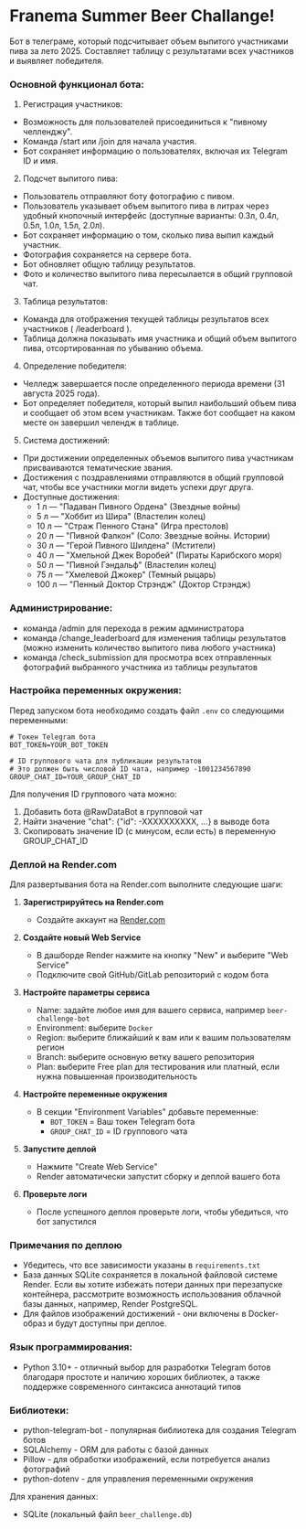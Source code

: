 # Franema Summer Beer Challange!
Бот в телеграме, который подсчитывает объем выпитого участниками пива за лето 2025. Составляет таблицу с результатами всех участников и выявляет победителя.

### Основной функционал бота:
1. Регистрация участников:
- Возможность для пользователей присоединиться к "пивному челленджу".
- Команда /start или /join для начала участия.
- Бот сохраняет информацию о пользователях, включая их Telegram ID и имя.

2. Подсчет выпитого пива:
- Пользователь отправляют боту фотографию с пивом.
- Пользователь указывает объем выпитого пива в литрах через удобный кнопочный интерфейс (доступные варианты: 0.3л, 0.4л, 0.5л, 1.0л, 1.5л, 2.0л).
- Бот сохраняет информацию о том, сколько пива выпил каждый участник.
- Фотография сохраняется на сервере бота.
- Бот обновляет общую таблицу результатов.
- Фото и количество выпитого пива пересылается в общий групповой чат.

3. Таблица результатов:
- Команда для отображения текущей таблицы результатов всех участников ( /leaderboard ).
- Таблица должна показывать имя участника и общий объем выпитого пива, отсортированная по убыванию объема.

4. Определение победителя:
- Челледж завершается после определенного периода времени (31 августа 2025 года).
- Бот определяет победителя, который выпил наибольший объем пива и сообщает об этом всем участникам. Также бот сообщает на каком месте он завершил челендж в таблице.

5. Система достижений:
- При достижении определенных объемов выпитого пива участникам присваиваются тематические звания.
- Достижения с поздравлениями отправляются в общий групповой чат, чтобы все участники могли видеть успехи друг друга.
- Доступные достижения:
  - 1 л — "Падаван Пивного Ордена" (Звездные войны)
  - 5 л — "Хоббит из Шира" (Властелин колец)
  - 10 л — "Страж Пенного Стана" (Игра престолов)
  - 20 л — "Пивной Фалкон" (Соло: Звездные войны. Истории)
  - 30 л — "Герой Пивного Шилдена" (Мстители)
  - 40 л — "Хмельной Джек Воробей" (Пираты Карибского моря)
  - 50 л — "Пивной Гэндальф" (Властелин колец)
  - 75 л — "Хмелевой Джокер" (Темный рыцарь)
  - 100 л — "Пенный Доктор Стрэндж" (Доктор Стрэндж)

### Администрирование:
- команда /admin для перехода в режим администратора
- команда /change_leaderboard для изменения таблицы результатов (можно изменить количество выпитого пива любого участника)
- команда /check_submission для просмотра всех отправленных фотографий выбранного участника из таблицы результатов

### Настройка переменных окружения:
Перед запуском бота необходимо создать файл `.env` со следующими переменными:
```
# Токен Telegram бота
BOT_TOKEN=YOUR_BOT_TOKEN

# ID группового чата для публикации результатов
# Это должен быть числовой ID чата, например -1001234567890
GROUP_CHAT_ID=YOUR_GROUP_CHAT_ID
```

Для получения ID группового чата можно:
1. Добавить бота @RawDataBot в групповой чат
2. Найти значение "chat": {"id": -XXXXXXXXXX, ...} в выводе бота
3. Скопировать значение ID (с минусом, если есть) в переменную GROUP_CHAT_ID

### Деплой на Render.com

Для развертывания бота на Render.com выполните следующие шаги:

1. **Зарегистрируйтесь на Render.com**
   - Создайте аккаунт на [Render.com](https://render.com)

2. **Создайте новый Web Service**
   - В дашборде Render нажмите на кнопку "New" и выберите "Web Service"
   - Подключите свой GitHub/GitLab репозиторий с кодом бота

3. **Настройте параметры сервиса**
   - Name: задайте любое имя для вашего сервиса, например `beer-challenge-bot`
   - Environment: выберите `Docker`
   - Region: выберите ближайший к вам или к вашим пользователям регион
   - Branch: выберите основную ветку вашего репозитория
   - Plan: выберите Free plan для тестирования или платный, если нужна повышенная производительность

4. **Настройте переменные окружения**
   - В секции "Environment Variables" добавьте переменные:
     - `BOT_TOKEN` = Ваш токен Telegram бота
     - `GROUP_CHAT_ID` = ID группового чата

5. **Запустите деплой**
   - Нажмите "Create Web Service"
   - Render автоматически запустит сборку и деплой вашего бота

6. **Проверьте логи**
   - После успешного деплоя проверьте логи, чтобы убедиться, что бот запустился

### Примечания по деплою

- Убедитесь, что все зависимости указаны в `requirements.txt`
- База данных SQLite сохраняется в локальной файловой системе Render. Если вы хотите избежать потери данных при перезапуске контейнера, рассмотрите возможность использования облачной базы данных, например, Render PostgreSQL.
- Для файлов изображений достижений - они включены в Docker-образ и будут доступны при деплое.

### Язык программирования:
- Python 3.10+ - отличный выбор для разработки Telegram ботов благодаря простоте и наличию хороших библиотек, а также поддержке современного синтаксиса аннотаций типов

### Библиотеки:
- python-telegram-bot - популярная библиотека для создания Telegram ботов
- SQLAlchemy - ORM для работы с базой данных
- Pillow - для обработки изображений, если потребуется анализ фотографий
- python-dotenv - для управления переменными окружения

Для хранения данных:
- SQLite (локальный файл `beer_challenge.db`)
